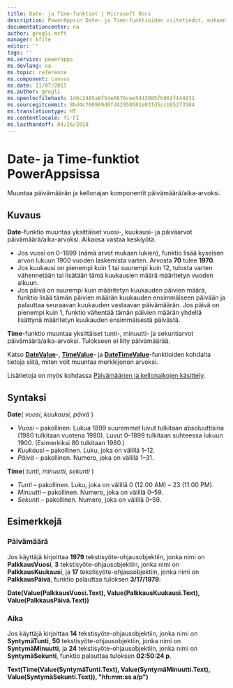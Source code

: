 ```yaml
---
title: Date- ja Time-funktiot | Microsoft Docs
description: PowerAppsin Date- ja Time-funktioiden viitetiedot, mukaan lukien syntaksi ja esimerkit
documentationcenter: na
author: gregli-msft
manager: kfile
editor: ''
tags: ''
ms.service: powerapps
ms.devlang: na
ms.topic: reference
ms.component: canvas
ms.date: 11/07/2015
ms.author: gregli
ms.openlocfilehash: 1d6c2485a8f54e0676cee5443085fb962f144831
ms.sourcegitcommit: 8bd4c700969d0fd42950581e03fd5ccbb5273584
ms.translationtype: HT
ms.contentlocale: fi-FI
ms.lasthandoff: 04/26/2018
---
```

# <a name="date-and-time-functions-in-powerapps"></a>Date- ja Time-funktiot PowerAppsissa
Muuntaa päivämäärän ja kellonajan komponentit päivämäärä/aika-arvoksi.

## <a name="description"></a>Kuvaus
**Date**-funktio muuntaa yksittäiset vuosi-, kuukausi- ja päiväarvot päivämäärä/aika-arvoksi.  Aikaosa vastaa keskiyötä.

* Jos vuosi on 0–1899 (nämä arvot mukaan lukien), funktio lisää kyseisen arvon lukuun 1900 vuoden laskemista varten.  Arvosta **70** tulee **1970**.
* Jos kuukausi on pienempi kuin 1 tai suurempi kuin 12, tulosta varten vähennetään tai lisätään tämä kuukausien määrä määritetyn vuoden alkuun.
* Jos päivä on suurempi kuin määritetyn kuukauden päivien määrä, funktio lisää tämän päivien määrän kuukauden ensimmäiseen päivään ja palauttaa seuraavan kuukauden vastaavan päivämäärän.  Jos päivä on pienempi kuin 1, funktio vähentää tämän päivien määrän yhdellä lisättynä määritetyn kuukauden ensimmäisestä päivästä.

**Time**-funktio muuntaa yksittäiset tunti-, minuutti- ja sekuntiarvot päivämäärä/aika-arvoksi.  Tulokseen ei liity päivämäärää.

Katso **[DateValue](function-datevalue-timevalue.md)**-, **[TimeValue](function-datevalue-timevalue.md)**- ja **[DateTimeValue](function-datevalue-timevalue.md)**-funktioiden kohdalta tietoja siitä, miten voit muuntaa merkkijonon arvoksi.  

Lisätietoja on myös kohdassa [Päivämäärien ja kellonaikojen käsittely](../show-text-dates-times.md).

## <a name="syntax"></a>Syntaksi
**Date**( *vuosi*, *kuukausi*, *päivä* )

* *Vuosi* – pakollinen.  Lukua 1899 suuremmat luvut tulkitaan absoluuttisina (1980 tulkitaan vuotena 1980). Luvut 0–1899 tulkitaan suhteessa lukuun 1900. (Esimerkiksi 80 tulkitaan 1980.)
* *Kuukausi* – pakollinen.  Luku, joka on välillä 1–12.
* *Päivä* – pakollinen. Numero, joka on välillä 1–31.

**Time**( *tunti*, *minuutti*, *sekunti* )

* *Tunti* – pakollinen.  Luku, joka on välillä 0 (12:00 AM) – 23 (11:00 PM).
* *Minuutti* – pakollinen. Numero, joka on välillä 0–59.
* *Sekunti* – pakollinen. Numero, joka on välillä 0–59.

## <a name="examples"></a>Esimerkkejä
### <a name="date"></a>Päivämäärä
Jos käyttäjä kirjoittaa **1979** tekstisyöte-ohjausobjektiin, jonka nimi on **PalkkausVuosi**, **3** tekstisyöte-ohjausobjektiin, jonka nimi on **PalkkausKuukausi**, ja **17** tekstisyöte-ohjausobjektiin, jonka nimi on **PalkkausPäivä**, funktio palauttaa tuloksen **3/17/1979**:

**Date(Value(PalkkausVuosi.Text), Value(PalkkausKuukausi.Text), Value(PalkkausPäivä.Text))**

### <a name="time"></a>Aika
Jos käyttäjä kirjoittaa **14** tekstisyöte-ohjausobjektiin, jonka nimi on **SyntymäTunti**, **50** tekstisyöte-ohjausobjektiin, jonka nimi on **SyntymäMinuutti**, ja **24** tekstisyöte-ohjausobjektiin, jonka nimi on **SyntymäSekunti**, funktio palauttaa tuloksen **02:50:24 p**.

**Text(Time(Value(SyntymäTunti.Text), Value(SyntymäMinuutti.Text), Value(SyntymäSekunti.Text)), "hh:mm:ss a/p")**


